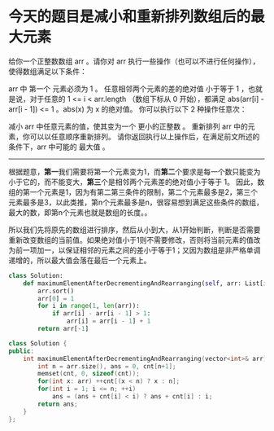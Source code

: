 # 今天的题目是减小和重新排列数组后的最大元素

给你一个正整数数组 arr 。请你对 arr 执行一些操作（也可以不进行任何操作），使得数组满足以下条件：

arr 中 第一个 元素必须为 1 。
任意相邻两个元素的差的绝对值 小于等于 1 ，也就是说，对于任意的 1 <= i < arr.length （数组下标从 0 开始），都满足 abs(arr[i] - arr[i - 1]) <= 1 。abs(x) 为 x 的绝对值。
你可以执行以下 2 种操作任意次：

减小 arr 中任意元素的值，使其变为一个 更小的正整数 。
重新排列 arr 中的元素，你可以以任意顺序重新排列。
请你返回执行以上操作后，在满足前文所述的条件下，arr 中可能的 最大值 。

---

根据题意，**第一**我们需要将第一个元素变为1，而**第二**个要求是每一个数只能变为小于它的，而不能变大，**第三**个是相邻两个元素差的绝对值小于等于 1。
因此，数组的第一个元素是1，因为有第二第三条件的限制，第二个元素最多是2，第三个元素最多是3，以此类推，第n个元素最多是n，很容易想到满足这些条件的数组，最大的数，即第n个元素也就是数组的长度。。

所以我们先将原先的数组进行排序，然后从小到大，从1开始判断，判断是否需要重新改变数组的当前值。如果绝对值小于1则不需要修改，否则将当前元素的值改为前一项加一，以保证相邻的元素之间的差小于等于1；又因为数组是非严格单调递增的，所以最大值会落在最后一个元素上。

```python
class Solution:
    def maximumElementAfterDecrementingAndRearranging(self, arr: List[int]) -> int:
        arr.sort()
        arr[0] = 1
        for i in range(1, len(arr)):
            if arr[i] - arr[i - 1] > 1:
                arr[i] = arr[i - 1] + 1
        return arr[-1]
```

```c++
class Solution {
public:
    int maximumElementAfterDecrementingAndRearranging(vector<int>& arr) {
        int n = arr.size(), ans = 0, cnt[n+1];
        memset(cnt, 0, sizeof(cnt));
        for(int x: arr) ++cnt[(x < n) ? x : n];
        for(int i = 1; i <= n; ++i)
            ans = (ans + cnt[i] < i) ? ans + cnt[i] : i;
        return ans;
    }
};
```


